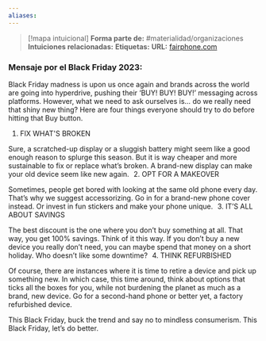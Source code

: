 ```yaml
---
aliases: 
--- 
```

> [!mapa intuicional]
> **Forma parte de:** #materialidad/organizaciones 
> **Intuiciones relacionadas:** 
> **Etiquetas:** 
> **URL:** [fairphone.com](https://fairphone.com)


### Mensaje por el Black Friday 2023:

 Black Friday madness is upon us once again and brands across the world are going into hyperdrive, pushing their ‘BUY! BUY! BUY!’ messaging across platforms. However, what we need to ask ourselves is… do we really need that shiny new thing? Here are four things everyone should try to do before hitting that Buy button.
 
1. FIX WHAT'S BROKEN

Sure, a scratched-up display or a sluggish battery might seem like a good enough reason to splurge this season. But it is way cheaper and more sustainable to fix or replace what’s broken. A brand-new display can make your old device seem like new again.
 
2. OPT FOR A MAKEOVER

Sometimes, people get bored with looking at the same old phone every day. That’s why we suggest accessorizing. Go in for a brand-new phone cover instead. Or invest in fun stickers and make your phone unique.
 
3.  IT’S ALL ABOUT SAVINGS

The best discount is the one where you don’t buy something at all. That way, you get 100% savings. Think of it this way. If you don’t buy a new device you really don’t need, you can maybe spend that money on a short holiday. Who doesn’t like some downtime?
 
4.  THINK REFURBISHED

Of course, there are instances where it is time to retire a device and pick up something new. In which case, this time around, think about options that ticks all the boxes for you, while not burdening the planet as much as a brand, new device. Go for a second-hand phone or better yet, a factory refurbished device.
 

This Black Friday, buck the trend and say no to mindless consumerism. This Black Friday, let’s do better. 